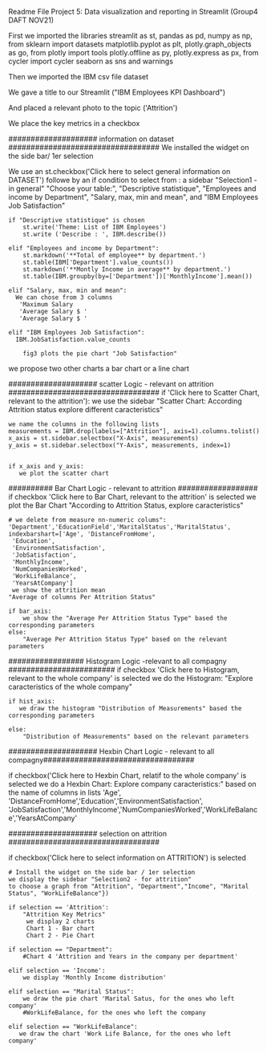 Readme File Project 5: Data visualization and reporting in Streamlit (Group4  DAFT NOV21)

First we imported the libraries 
streamlit as st, pandas as pd, numpy as np, from sklearn import datasets
matplotlib.pyplot as plt, plotly.graph_objects as go, from plotly import tools
plotly.offline as py, plotly.express as px, from cycler import cycler
seaborn as sns and warnings

Then we imported the IBM csv file dataset

We gave a title to our Streamlit ("IBM Employees KPI Dashboard")

And placed a relevant photo to the topic ('Attrition')

We place the key metrics in a checkbox

#################### information on dataset ##################################
We installed the widget on the side bar/ 1er selection

We use an st.checkbox('Click here to select general information on DATASET')
followe by an if condition to select from :
    a sidebar "Selection1 -in general"
    "Choose your table:",
        "Descriptive statistique", 
        "Employees and income by Department", 
        "Salary, max, min and mean", and
        "IBM Employees Job Satisfaction"

    if "Descriptive statistique" is chosen
        st.write('Theme: List of IBM Employees')
        st.write ('Describe : ', IBM.describe())

    elif "Employees and income by Department":
        st.markdown('**Total of employee** by department.')
        st.table(IBM['Department'].value_counts())   
        st.markdown('**Montly Income in average** by department.')
        st.table(IBM.groupby(by=['Department'])['MonthlyIncome'].mean())
         
    elif "Salary, max, min and mean":
      We can chose from 3 columns
       'Maximum Salary  
       'Average Salary $ ' 
       'Average Salary $ ' 

    elif "IBM Employees Job Satisfaction":
      IBM.JobSatisfaction.value_counts
        
        fig3 plots the pie chart "Job Satisfaction"
   we propose two other charts
        a bar chart 
        or a line chart
        
#################### scatter Logic - relevant on attrition ##################################
if 'Click here to Scatter Chart, relevant to the attrition'):
     we use the sidebar "Scatter Chart: According Attrition status explore different caracteristics"

    we name the columns in the following lists
    measurements = IBM.drop(labels=["Attrition"], axis=1).columns.tolist()
    x_axis = st.sidebar.selectbox("X-Axis", measurements)
    y_axis = st.sidebar.selectbox("Y-Axis", measurements, index=1)


    if x_axis and y_axis: 
       we plot the scatter chart


########## Bar Chart Logic - relevant to attrition  ##################
if checkbox 'Click here to Bar Chart, relevant to the attrition' is selected
we plot the Bar Chart "According to Attrition Status, explore caracteristics"

    # we delete from measure nn-numeric colums": 'Department','EducationField','MaritalStatus','MaritalStatus',
    indexbarshart=['Age', 'DistanceFromHome',
     'Education',
     'EnvironmentSatisfaction',
     'JobSatisfaction',
     'MonthlyIncome',
     'NumCompaniesWorked',
     'WorkLifeBalance',
     'YearsAtCompany']
     we show the attrition mean
    "Average of columns Per Attrition Status"

    if bar_axis:
        we show the "Average Per Attrition Status Type" based the corresponding parameters
    else:
        "Average Per Attrition Status Type" based on the relevant parameters


################# Histogram Logic -relevant to all compagny ########################
if checkbox 'Click here to Histogram, relevant to the whole company' is selected
    we do the Histogram: "Explore caracteristics of the whole company"
    
    if hist_axis:
       we draw the histogram "Distribution of Measurements" based the corresponding parameters
        
    else:
        "Distribution of Measurements" based on the relevant parameters

        
#################### Hexbin Chart Logic - relevant to all compagny##################################

if checkbox('Click here to Hexbin Chart, relatif to the whole company' is selected
    we do a Hexbin Chart: Explore company caracteristics:"
    based on the name of columns in lists
    'Age', 'DistanceFromHome','Education','EnvironmentSatisfaction',
     'JobSatisfaction','MonthlyIncome','NumCompaniesWorked','WorkLifeBalance','YearsAtCompany'
        

#################### selection on attrition ##################################  

if checkbox('Click here to select information on ATTRITION') is selected
    
    # Install the widget on the side bar / 1er selection
    we display the sidebar "Selection2 - for attrition" 
    to choose a graph from "Attrition", "Department","Income", "Marital Status", "WorkLifeBalance"})

    if selection == 'Attrition':
        "Attrition Key Metrics"
         we display 2 charts
         Chart 1 - Bar chart
         Chart 2 - Pie Chart
     
    if selection == "Department":
        #Chart 4 'Attrition and Years in the company per department'
     
    elif selection == 'Income':
        we display 'Monthly Income distribution'        

    elif selection == "Marital Status":
        we draw the pie chart 'Marital Satus, for the ones who left company' 
        #WorkLifeBalance, for the ones who left the company
    
    elif selection == "WorkLifeBalance":
       we draw the chart 'Work Life Balance, for the ones who left company'
        